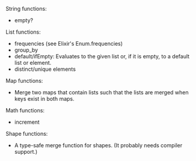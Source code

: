 String functions:
- empty?

List functions:
- frequencies (see Elixir's Enum.frequencies)
- group_by
- default/ifEmpty: Evaluates to the given list or, if it is empty, to a default list or element.
- distinct/unique elements

Map functions:
- Merge two maps that contain lists such that the lists are merged when keys exist in both maps.

Math functions:
- increment

Shape functions:
- A type-safe merge function for shapes. (It probably needs compiler support.)
